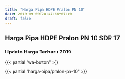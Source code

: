 ```yaml
---
title: "Harga Pipa HDPE Pralon PN 10"
date: 2019-09-09T20:47:56+07:00
draft: false
---
```



## Harga Pipa HDPE Pralon PN 10 SDR 17
### Update Harga Terbaru 2019

{{< partial "wa-button" >}}

{{< partial "harga-pipa/pralon-pn-10" >}}